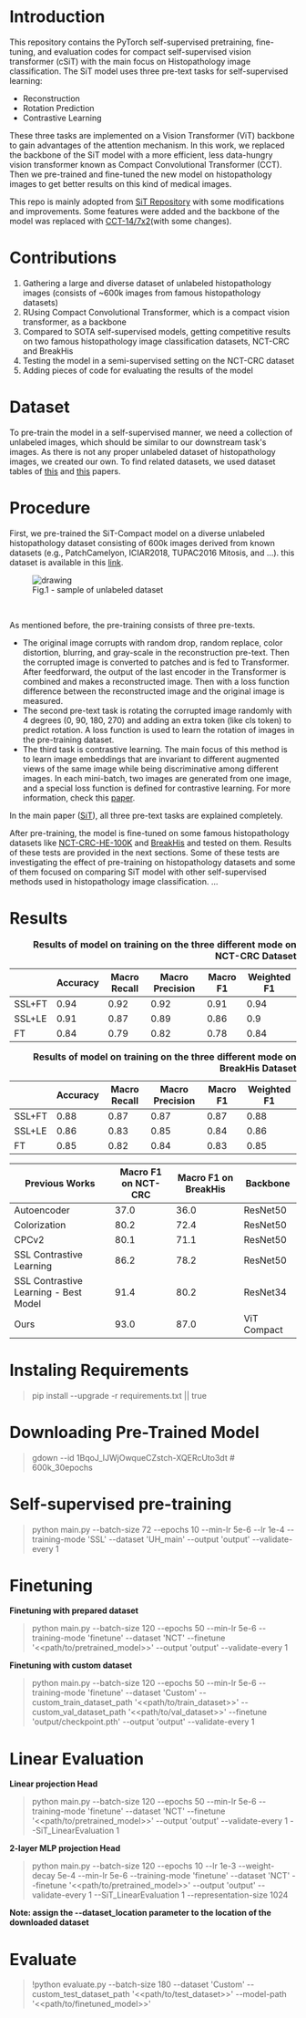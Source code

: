 # Introduction
This repository contains the PyTorch self-supervised pretraining, fine-tuning, and evaluation codes for compact self-supervised vision transformer (cSiT) with the main focus on Histopathology image classification. The SiT model uses three pre-text tasks for self-supervised learning:
<ul>
  <li>Reconstruction</li>
  <li>Rotation Prediction</li>
  <li>Contrastive Learning</li>
</ul>
These three tasks are implemented on a Vision Transformer (ViT) backbone to gain advantages of the attention mechanism. In this work, we replaced the backbone of the SiT model with a more efficient, less data-hungry vision transformer known as Compact Convolutional Transformer (CCT). Then we pre-trained and fine-tuned the new model on histopathology images to get better results on this kind of medical images.

This repo is mainly adopted from [SiT Repository](https://github.com/Sara-Ahmed/SiT) with some modifications and improvements. Some features were added and the backbone of the model was replaced with [CCT-14/7x2](https://github.com/SHI-Labs/Compact-Transformers)(with some changes).

# Contributions
<ol>
  <li>Gathering a large and diverse dataset of unlabeled histopathology images (consists of ~600k images from famous histopathology datasets)</li>
  <li>RUsing Compact Convolutional Transformer, which is a compact vision transformer, as a backbone</li>
  <li>Compared to SOTA self-supervised models, getting competitive results on two famous histopathology image classification datasets, NCT-CRC and BreakHis</li>
  <li>Testing the model in a semi-supervised setting on the NCT-CRC dataset</li>
  <li>Adding pieces of code for evaluating the results of the model</li>
</ol>

# Dataset
To pre-train the model in a self-supervised manner, we need a collection of unlabeled images, which should be similar to our downstream task's images. As there is not any proper unlabeled dataset of histopathology images, we created our own. To find related datasets, we used dataset tables of <a href='https://arxiv.org/abs/2011.13971'>this</a> and <a href='https://arxiv.org/abs/2005.02561'>this</a> papers.

# Procedure
First, we pre-trained the SiT-Compact model on a diverse unlabeled histopathology dataset consisting of 600k images derived from known datasets (e.g., PatchCamelyon, ICIAR2018, TUPAC2016 Mitosis, and …). this dataset is available in this [link](https://drive.google.com/file/d/1JoJxnY4zPuvjVGIALE_UCpCX97i6HA8J/view?usp=sharing).

<figure >
  <img src="https://user-images.githubusercontent.com/42287060/194409925-ba4083e4-5efd-407b-84b2-c09bdd2d8571.png" class="center" alt="drawing"/>
  <figcaption>Fig.1 - sample of unlabeled dataset</figcaption>
</figure>

<br>

As mentioned before, the pre-training consists of three pre-texts. 
- The original image corrupts with random drop, random replace, color distortion, blurring, and gray-scale in the reconstruction pre-text. Then the corrupted image is converted to patches and is fed to Transformer. After feedforward, the output of the last encoder in the Transformer is combined and makes a reconstructed image. Then with a loss function difference between the reconstructed image and the original image is measured.
- The second pre-text task is rotating the corrupted image randomly with 4 degrees (0, 90, 180, 270) and adding an extra token (like cls token) to predict rotation. A loss function is used to learn the rotation of images in the pre-training dataset.
- The third task is contrastive learning. The main focus of this method is to learn image embeddings that are invariant to different augmented views of the same image while being discriminative among different images. In each mini-batch, two images are generated from one image, and a special loss function is defined for contrastive learning. For more information, check this [paper](https://arxiv.org/abs/2002.05709).  <br>


In the main paper ([SiT](https://arxiv.org/abs/2104.03602)), all three pre-text tasks are explained completely. <br>

After pre-training, the model is fine-tuned on some famous histopathology datasets like [NCT-CRC-HE-100K](https://zenodo.org/record/1214456) and [BreakHis](https://web.inf.ufpr.br/vri/databases/breast-cancer-histopathological-database-breakhis/) and tested on them. Results of these tests are provided in the next sections. Some of these tests are investigating the effect of pre-training on histopathology datasets and some of them focused on comparing SiT model with other self-supervised methods used in histopathology image classification.
...

# Results


<table class="tg">
  <caption style="text-align:right"><b>Results of model on training on the three different mode on NCT-CRC Dataset</b></caption>
<thead>
  <tr>
    <th class="tg-c3ow"></th>
    <th class="tg-7btt">Accuracy</th>
    <th class="tg-7btt">Macro Recall</th>
    <th class="tg-fymr">Macro Precision</th>
    <th class="tg-7btt">Macro F1</th>
    <th class="tg-7btt">Weighted F1</th>
  </tr>
</thead>
<tbody>
  <tr>
    <td class="tg-7btt">SSL+FT</td>
    <td class="tg-c3ow">0.94</td>
    <td class="tg-c3ow">0.92</td>
    <td class="tg-c3ow">0.92</td>
    <td class="tg-c3ow">0.91</td>
    <td class="tg-c3ow">0.94</td>
  </tr>
  <tr>
    <td class="tg-7btt">SSL+LE</td>
    <td class="tg-c3ow">0.91</td>
    <td class="tg-c3ow">0.87</td>
    <td class="tg-c3ow">0.89</td>
    <td class="tg-c3ow">0.86</td>
    <td class="tg-c3ow">0.9</td>
  </tr>
  <tr>
    <td class="tg-7btt">FT</td>
    <td class="tg-c3ow">0.84</td>
    <td class="tg-c3ow">0.79</td>
    <td class="tg-c3ow">0.82</td>
    <td class="tg-c3ow">0.78</td>
    <td class="tg-c3ow">0.84</td>
  </tr>
</tbody>
</table>


<table>
  <caption style="text-align:right"><b>Results of model on training on the three different mode on BreakHis Dataset</b></caption>
<thead>
  <tr>
    <th></th>
    <th>Accuracy</th>
    <th>Macro Recall</th>
    <th>Macro Precision</th>
    <th>Macro F1</th>
    <th>Weighted F1</th>
  </tr>
</thead>
<tbody>
  <tr>
    <td>SSL+FT</td>
    <td>0.88</td>
    <td>0.87</td>
    <td>0.87</td>
    <td>0.87</td>
    <td>0.88</td>
  </tr>
  <tr>
    <td>SSL+LE</td>
    <td>0.86</td>
    <td>0.83</td>
    <td>0.85</td>
    <td>0.84</td>
    <td>0.86</td>
  </tr>
  <tr>
    <td>FT</td>
    <td>0.85</td>
    <td>0.82</td>
    <td>0.84</td>
    <td>0.83</td>
    <td>0.85</td>
  </tr>
</tbody>
</table>


<table>
<thead>
  <tr>
    <th>Previous Works</th>
    <th>Macro F1 on NCT-CRC</th>
    <th>Macro F1 on BreakHis</th>
    <th>Backbone</th>
  </tr>
</thead>
<tbody>
  <tr>
    <td>Autoencoder</td>
    <td>37.0</td>
    <td>36.0</td>
    <td>ResNet50</td>
  </tr>
  <tr>
    <td>Colorization</td>
    <td>80.2</td>
    <td>72.4</td>
    <td>ResNet50</td>
  </tr>
  <tr>
    <td>CPCv2</td>
    <td>80.1</td>
    <td>71.1</td>
    <td>ResNet50</td>
  </tr>
  <tr>
    <td>SSL Contrastive Learning</td>
    <td>86.2</td>
    <td>78.2</td>
    <td>ResNet50</td>
  </tr>
  <tr>
    <td>SSL Contrastive Learning - Best Model</td>
    <td>91.4</td>
    <td>80.2</td>
    <td>ResNet34</td>
  </tr>
  <tr>
    <td>Ours</td>
    <td>93.0</td>
    <td>87.0</td>
    <td>ViT Compact</td>
  </tr>
</tbody>
</table>



# Instaling Requirements
> pip install --upgrade -r requirements.txt || true

# Downloading Pre-Trained Model
> gdown --id 1BqoJ_IJWjOwqueCZstch-XQERcUto3dt             # 600k_30epochs

# Self-supervised pre-training
> python main.py --batch-size 72 --epochs 10 --min-lr 5e-6 --lr 1e-4 --training-mode 'SSL' --dataset 'UH_main' --output 'output' --validate-every 1 

<!-- Self-supervised pre-trained models using SiT on our unlabeled HistoPatholgy Dataset can be downloaded from [here]() -->

# Finetuning
**Finetuning with prepared dataset**
> python main.py  --batch-size 120 --epochs 50 --min-lr 5e-6 --training-mode 'finetune' --dataset 'NCT' --finetune '<<path/to/pretrained_model>>' --output 'output' --validate-every 1 

**Finetuning with custom dataset**
> python main.py  --batch-size 120 --epochs 50 --min-lr 5e-6 --training-mode 'finetune' --dataset 'Custom' --custom_train_dataset_path '<<path/to/train_dataset>>' --custom_val_dataset_path '<<path/to/val_dataset>>' --finetune 'output/checkpoint.pth' --output 'output' --validate-every 1 

# Linear Evaluation

**Linear projection Head**
> python main.py  --batch-size 120 --epochs 50 --min-lr 5e-6 --training-mode 'finetune' --dataset 'NCT' --finetune '<<path/to/pretrained_model>>' --output 'output' --validate-every 1  --SiT_LinearEvaluation 1 

**2-layer MLP projection Head**
> python main.py  --batch-size 120 --epochs 10 --lr 1e-3 --weight-decay 5e-4 --min-lr 5e-6 --training-mode 'finetune' --dataset 'NCT' --finetune '<<path/to/pretrained_model>>' --output 'output' --validate-every 1 --SiT_LinearEvaluation 1 --representation-size 1024

**Note: assign the --dataset_location parameter to the location of the downloaded dataset**

# Evaluate
> !python evaluate.py --batch-size 180 --dataset 'Custom' --custom_test_dataset_path '<<path/to/test_dataset>>' --model-path '<<path/to/finetuned_model>>'

